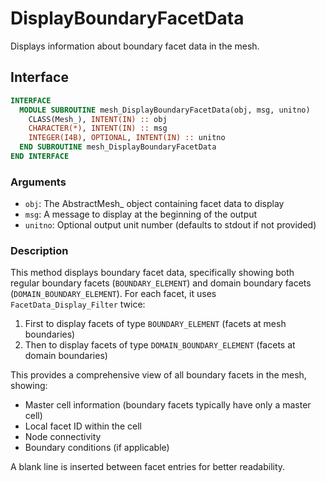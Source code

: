 # DisplayBoundaryFacetData

Displays information about boundary facet data in the mesh.

## Interface

```fortran
INTERFACE
  MODULE SUBROUTINE mesh_DisplayBoundaryFacetData(obj, msg, unitno)
    CLASS(Mesh_), INTENT(IN) :: obj
    CHARACTER(*), INTENT(IN) :: msg
    INTEGER(I4B), OPTIONAL, INTENT(IN) :: unitno
  END SUBROUTINE mesh_DisplayBoundaryFacetData
END INTERFACE
```

### Arguments

- `obj`: The AbstractMesh_ object containing facet data to display
- `msg`: A message to display at the beginning of the output
- `unitno`: Optional output unit number (defaults to stdout if not provided)

### Description

This method displays boundary facet data, specifically showing both regular boundary facets (`BOUNDARY_ELEMENT`) and domain boundary facets (`DOMAIN_BOUNDARY_ELEMENT`). For each facet, it uses `FacetData_Display_Filter` twice:

1. First to display facets of type `BOUNDARY_ELEMENT` (facets at mesh boundaries)
2. Then to display facets of type `DOMAIN_BOUNDARY_ELEMENT` (facets at domain boundaries)

This provides a comprehensive view of all boundary facets in the mesh, showing:

- Master cell information (boundary facets typically have only a master cell)
- Local facet ID within the cell
- Node connectivity
- Boundary conditions (if applicable)

A blank line is inserted between facet entries for better readability.
